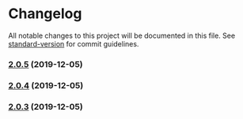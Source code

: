 # Changelog

All notable changes to this project will be documented in this file. See [standard-version](https://github.com/conventional-changelog/standard-version) for commit guidelines.

### [2.0.5](https://github.com/yslm/test-commit/compare/v2.0.4...v2.0.5) (2019-12-05)

### [2.0.4](https://github.com/yslm/test-commit/compare/v2.0.3...v2.0.4) (2019-12-05)

### [2.0.3](https://github.com/yslm/test-commit/compare/v2.0.2...v2.0.3) (2019-12-05)
